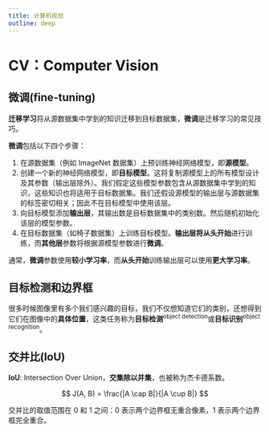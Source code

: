 ```yaml
---
title: 计算机视觉
outline: deep
---
```


# CV：Computer Vision

## 微调(fine-tuning)

**迁移学习**将从源数据集中学到的知识迁移到目标数据集，**微调**是迁移学习的常见技巧。

**微调**包括以下四个步骤：

1. 在源数据集（例如 ImageNet 数据集）上预训练神经网络模型，即**源模型**。
2. 创建一个新的神经网络模型，即**目标模型**。这将复制源模型上的所有模型设计及其参数（输出层除外）。我们假定这些模型参数包含从源数据集中学到的知识，这些知识也将适用于目标数据集。我们还假设源模型的输出层与源数据集的标签密切相关；因此不在目标模型中使用该层。
3. 向目标模型添加**输出层**，其输出数是目标数据集中的类别数。然后随机初始化该层的模型参数。
4. 在目标数据集（如椅子数据集）上训练目标模型。**输出层将从头开始**进行训练，而**其他层**参数将根据源模型参数进行**微调**。

通常，**微调**参数使用**较小学习率**，而**从头开始**训练输出层可以使用**更大学习率**。

## 目标检测和边界框

很多时候图像里有多个我们感兴趣的目标，我们不仅想知道它们的类别，还想得到它们在图像中的**具体位置**，这类任务称为**目标检测**<sup>object detection</sup>或**目标识别**<sup>object recognition</sup>。

## 交并比(IoU)

**IoU**: Intersection Over Union，**交集除以并集**，也被称为杰卡德系数。

$$
J(A, B) = \frac{|A \cap B|}{|A \cup B|}
$$

交并比的取值范围在 0 和 1 之间：0 表示两个边界框无重合像素，1 表示两个边界框完全重合。
